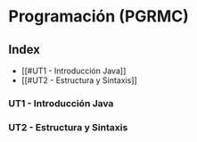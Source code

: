 # Programación (PGRMC)

## Index
- [[#UT1 - Introducción Java]]
- [[#UT2 - Estructura y Sintaxis]]

### UT1 - Introducción Java

### UT2 - Estructura y Sintaxis

